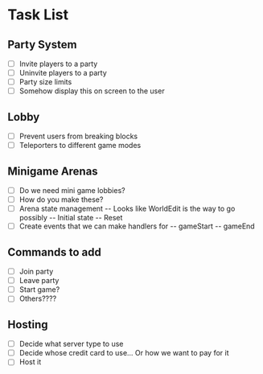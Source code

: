 # Task List

## Party System
 - [ ] Invite players to a party
 - [ ] Uninvite players to a party
 - [ ] Party size limits
 - [ ] Somehow display this on screen to the user

## Lobby
 - [ ] Prevent users from breaking blocks
 - [ ] Teleporters to different game modes

## Minigame Arenas
 - [ ] Do we need mini game lobbies?
 - [ ] How do you make these?
 - [ ] Arena state management
  -- Looks like WorldEdit is the way to go possibly
  -- Initial state
  -- Reset
 - [ ] Create events that we can make handlers for
  -- gameStart
  -- gameEnd

## Commands to add
 - [ ] Join party
 - [ ] Leave party
 - [ ] Start game?
 - [ ] Others????

## Hosting
 - [ ] Decide what server type to use
 - [ ] Decide whose credit card to use... Or how we want to pay for it
 - [ ] Host it
